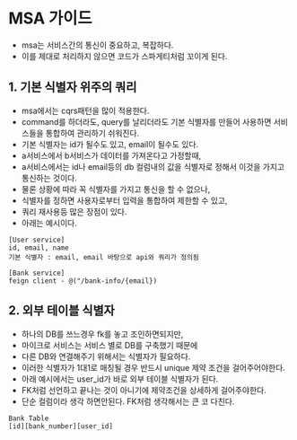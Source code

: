 # MSA 가이드
* msa는 서비스간의 통신이 중요하고, 복잡하다.
* 이를 제대로 처리하지 않으면 코드가 스파게티처럼 꼬이게 된다.

## 1. 기본 식별자 위주의 쿼리
* msa에서는 cqrs패턴을 많이 적용한다.
* command를 하더라도, query를 날리더라도 기본 식별자를 만들어 사용하면 서비스들을 통합하여 관리하기 쉬워진다.
* 기본 식별자는 id가 될수도 있고, email이 될수도 있다.
* a서비스에서 b서비스가 데이터를 가져온다고 가정할때,
* a서비스에서는 id나 email등의 db 컬럼내의 값을 식별자로 정해서 이것을 가지고 통신하는 것이다.
* 물론 상황에 따라 꼭 식별자를 가지고 통신을 할 수 없으나,
* 식별자를 정하면 사용자로부터 입력을 통합하여 제한할 수 있고,
* 쿼리 재사용등 많은 장점이 있다. 
* 아래는 예시이다.
```
[User service]
id, email, name
기본 식별자 : email, email 바탕으로 api와 쿼리가 정의됨

[Bank service]
feign client - @("/bank-info/{email})
```

## 2. 외부 테이블 식별자
* 하나의 DB를 쓰느경우 fk를 놓고 조인하면되지만,
* 마이크로 서비스는 서비스 별로 DB를 구축했기 때문에
* 다른 DB와 연결해주기 위해서는 식별자가 필요하다.
* 이러한 식별자가 1대1로 매칭될 경우 반드시 unique 제약 조건을 걸어주어야한다.
* 아래 예시에서는 user_id가 바로 외부 테이블 식별자가 된다.
* FK처럼 선언하고 끝나는 것이 아니기에 제약조건을 상세하게 걸어주야한다.
* 단순 컬럼이라 생각 하면안된다. FK처럼 생각해서는 큰 코 다친다.
```
Bank Table
[id][bank_number][user_id]
```
